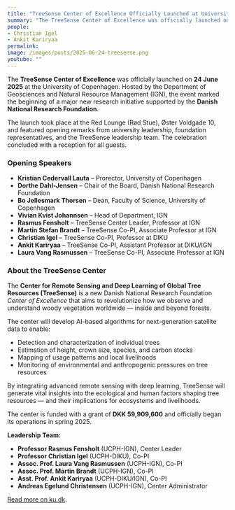 ```yaml
---
title: "TreeSense Center of Excellence Officially Launched at University of Copenhagen"
summary: "The TreeSense Center of Excellence was officially launched on 24 June 2025 at the University of Copenhagen. The new research center, supported by the Danish National Research Foundation, brings together experts in remote sensing, ecology, and AI to revolutionize how we monitor global tree resources."
people:
- Christian Igel
- Ankit Kariryaa
permalink:
image: /images/posts/2025-06-24-treesense.png
youtube: ""
---
```


The **TreeSense Center of Excellence** was officially launched on **24 June 2025** at the University of Copenhagen. Hosted by the Department of Geosciences and Natural Resource Management (IGN), the event marked the beginning of a major new research initiative supported by the **Danish National Research Foundation**.

The launch took place at the Red Lounge (Rød Stue), Øster Voldgade 10, and featured opening remarks from university leadership, foundation representatives, and the TreeSense leadership team. The celebration concluded with a reception for all guests.

### Opening Speakers

- **Kristian Cedervall Lauta** – Prorector, University of Copenhagen  
- **Dorthe Dahl-Jensen** – Chair of the Board, Danish National Research Foundation  
- **Bo Jellesmark Thorsen** – Dean, Faculty of Science, University of Copenhagen  
- **Vivian Kvist Johannsen** – Head of Department, IGN  
- **Rasmus Fensholt** – TreeSense Center Leader, Professor at IGN  
- **Martin Stefan Brandt** – TreeSense Co-PI, Associate Professor at IGN  
- **Christian Igel** – TreeSense Co-PI, Professor at DIKU  
- **Ankit Kariryaa** – TreeSense Co-PI, Assistant Professor at DIKU/IGN  
- **Laura Vang Rasmussen** – TreeSense Co-PI, Associate Professor at IGN  

### About the TreeSense Center

The **Center for Remote Sensing and Deep Learning of Global Tree Resources (TreeSense)** is a new Danish National Research Foundation *Center of Excellence* that aims to revolutionize how we observe and understand woody vegetation worldwide — inside and beyond forests.

The center will develop AI-based algorithms for next-generation satellite data to enable:

- Detection and characterization of individual trees  
- Estimation of height, crown size, species, and carbon stocks  
- Mapping of usage patterns and local livelihoods  
- Monitoring of environmental and anthropogenic pressures on tree resources

By integrating advanced remote sensing with deep learning, TreeSense will generate vital insights into the ecological and human factors shaping tree resources — and their implications for ecosystems and livelihoods.

The center is funded with a grant of **DKK 59,909,600** and officially began its operations in spring 2025.

**Leadership Team:**
- **Professor Rasmus Fensholt** (UCPH-IGN), Center Leader  
- **Professor Christian Igel** (UCPH-DIKU), Co-PI  
- **Assoc. Prof. Laura Vang Rasmussen** (UCPH-IGN), Co-PI  
- **Assoc. Prof. Martin Brandt** (UCPH-IGN), Co-PI  
- **Asst. Prof. Ankit Kariryaa** (UCPH-DIKU/IGN), Co-PI  
- **Andreas Egelund Christensen** (UCPH-IGN), Center Administrator

[Read more on ku.dk](https://ign.ku.dk/english/calender/2025/opening-of-treesense/).

